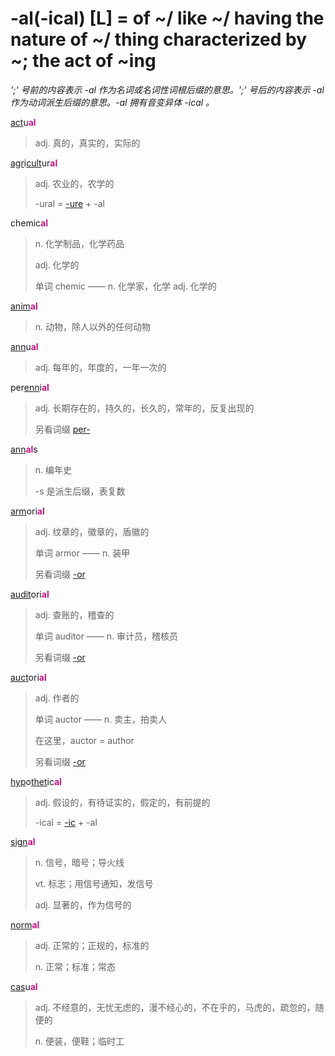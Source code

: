 # -al(-ical) [L] = of ~/ like ~/ having the nature of ~/ thing characterized by ~; the act of ~ing

*';' 号前的内容表示 -al 作为名词或名词性词根后缀的意思。';' 号后的内容表示 -al 作为动词派生后缀的意思。-al 拥有音变异体 -ical 。*

[act](_act_.md)u<b style="color: #C71585;">al</b>
> adj. 真的，真实的，实际的

[agr](_agr_.md)i[cult](_cult_.md)ur<b style="color: #C71585;">al</b>
> adj. 农业的，农学的
>
> -ural = [-ure](-ure.md) + -al

chemic<b style="color: #C71585;">al</b>
> n. 化学制品，化学药品
>
> adj. 化学的
>
> 单词 chemic —— n. 化学家，化学 adj. 化学的

[anim](_anim_.md)<b style="color: #C71585;">al</b>
> n. 动物，除人以外的任何动物

[ann](_ann_.md)u<b style="color: #C71585;">al</b>
> adj. 每年的，年度的，一年一次的

per[enn](_ann_.md)i<b style="color: #C71585;">al</b>
> adj. 长期存在的，持久的，长久的，常年的，反复出现的
>
> 另看词缀 [per-](per-.md)

[ann](_ann_.md)<b style="color: #C71585;">al</b>s
> n. 编年史
>
> -s 是派生后缀，表复数

[arm](_arm_.md)ori<b style="color: #C71585;">al</b>
> adj. 纹章的，徽章的，盾徽的
>
> 单词 armor —— n. 装甲
>
> 另看词缀 [-or](-or.md)

[audit](_aud_.md)ori<b style="color: #C71585;">al</b>
> adj. 查账的，稽查的
>
> 单词 auditor —— n. 审计员，稽核员
>
> 另看词缀 [-or](-or.md)

[auct](_aug_.md)ori<b style="color: #C71585;">al</b>
> adj. 作者的
>
> 单词 auctor —— n.	卖主，拍卖人
>
> 在这里，auctor = author
>
> 另看词缀 [-or](-or.md)

[hyp](hyp-.md)o[thet](_thet_.md)ic<b style="color: #C71585;">al</b>
> adj. 假设的，有待证实的，假定的，有前提的
>
> -ical = [-ic](-ic.md) + -al

[sign](_sign_.md)<b style="color: #C71585;">al</b>
> n. 信号，暗号；导火线
>
> vt. 标志；用信号通知，发信号
>
> adj. 显著的，作为信号的

[norm](_norm_.md)<b style="color: #C71585;">al</b>
> adj. 正常的；正规的，标准的
>
> n. 正常；标准；常态

[cas](_cad_.md)u<b style="color: #C71585;">al</b>
> adj. 不经意的，无忧无虑的，漫不经心的，不在乎的，马虎的，疏忽的，随便的
>
> n. 便装，便鞋；临时工